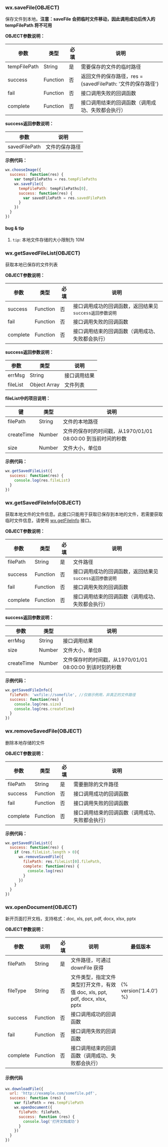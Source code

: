 ### wx.saveFile(OBJECT)

保存文件到本地。**注意：saveFile 会把临时文件移动，因此调用成功后传入的 tempFilePath 将不可用**

**OBJECT参数说明：**

| 参数           | 类型       | 必填   | 说明                                      |
| ------------ | -------- | ---- | --------------------------------------- |
| tempFilePath | String   | 是    | 需要保存的文件的临时路径                            |
| success      | Function | 否    | 返回文件的保存路径，res = {savedFilePath: '文件的保存路径'} |
| fail         | Function | 否    | 接口调用失败的回调函数                             |
| complete     | Function | 否    | 接口调用结束的回调函数（调用成功、失败都会执行）                |

**success返回参数说明：**

| 参数          | 说明                      |
| ---------     | ------------------------- |
| savedFilePath | 文件的保存路径            |


**示例代码：**

```javascript
wx.chooseImage({
  success: function(res) {
    var tempFilePaths = res.tempFilePaths
    wx.saveFile({
      tempFilePath: tempFilePaths[0],
      success: function(res) {
        var savedFilePath = res.savedFilePath
      }
    })
  }
})
```

#### bug & tip
1. `tip`: 本地文件存储的大小限制为 10M

### wx.getSavedFileList(OBJECT)

获取本地已保存的文件列表

**OBJECT参数说明：**

| 参数           | 类型       | 必填   | 说明                                      |
| ------------ | -------- | ---- | --------------------------------------- |
| success      | Function | 否    | 接口调用成功的回调函数，返回结果见`success返回参数说明` |
| fail         | Function | 否    | 接口调用失败的回调函数                             |
| complete     | Function | 否    | 接口调用结束的回调函数（调用成功、失败都会执行）                |

**success返回参数说明：**

| 参数 | 类型 | 说明 |
| ------------ | -------- | --------------------------------------- |
| errMsg | String | 接口调用结果 |
| fileList | Object Array | 文件列表 |

**fileList中的项目说明：**

| 键 | 类型 | 说明 |
| ------------ | -------- | --------------------------------------- |
| filePath | String | 文件的本地路径 |
| createTime | Number | 文件的保存时的时间戳，从1970/01/01 08:00:00 到当前时间的秒数 |
| size | Number | 文件大小，单位B |

**示例代码：**

```javascript
wx.getSavedFileList({
  success: function(res) {
    console.log(res.fileList)
  }
})
```

### wx.getSavedFileInfo(OBJECT)

获取本地文件的文件信息。此接口只能用于获取已保存到本地的文件，若需要获取临时文件信息，请使用 [wx.getFileInfo](./getFileInfo.md) 接口。

**OBJECT参数说明：**

| 参数           | 类型       | 必填   | 说明                                      |
| ------------ | -------- | ---- | --------------------------------------- |
| filePath | String   | 是    | 文件路径                         |
| success      | Function | 否    | 接口调用成功的回调函数，返回结果见`success返回参数说明` |
| fail         | Function | 否    | 接口调用失败的回调函数                             |
| complete     | Function | 否    | 接口调用结束的回调函数（调用成功、失败都会执行）                |

**success返回参数说明：**

| 参数 | 类型 | 说明 |
| ------------ | -------- | --------------------------------------- |
| errMsg | String | 接口调用结果 |
| size |  Number | 文件大小，单位B |
| createTime | Number | 文件保存时的时间戳，从1970/01/01 08:00:00 到该时刻的秒数 |


**示例代码：**

```javascript
wx.getSavedFileInfo({
  filePath: 'wxfile://somefile', //仅做示例用，非真正的文件路径
  success: function(res) {
    console.log(res.size)
    console.log(res.createTime)
  }
})
```

### wx.removeSavedFile(OBJECT)

删除本地存储的文件

**OBJECT参数说明：**

| 参数           | 类型       | 必填   | 说明                                      |
| ------------ | -------- | ---- | --------------------------------------- |
| filePath | String   | 是    | 需要删除的文件路径                         |
| success      | Function | 否    | 接口调用成功的回调函数 |
| fail         | Function | 否    | 接口调用失败的回调函数                             |
| complete     | Function | 否    | 接口调用结束的回调函数（调用成功、失败都会执行）                |


**示例代码：**

```javascript
wx.getSavedFileList({
  success: function(res) {
    if (res.fileList.length > 0){
      wx.removeSavedFile({
        filePath: res.fileList[0].filePath,
        complete: function(res) {
          console.log(res)
        }
      })
    }
  }
})
```

### wx.openDocument(OBJECT)

新开页面打开文档，支持格式：doc, xls, ppt, pdf, docx, xlsx, pptx

**OBJECT参数说明：**

| 参数     | 说明     | 必填 | 说明                                                                        | 最低版本               |
|----------|----------|------|-----------------------------------------------------------------------------|------------------------|
| filePath | String   | 是   | 文件路径，可通过 downFile 获得                                              |                        |
| fileType | String   | 否   | 文件类型，指定文件类型打开文件，有效值 doc, xls, ppt, pdf, docx, xlsx, pptx | {% version('1.4.0') %} |
| success  | Function | 否   | 接口调用成功的回调函数                                                      |                        |
| fail     | Function | 否   | 接口调用失败的回调函数                                                      |                        |
| complete | Function | 否   | 接口调用结束的回调函数（调用成功、失败都会执行）                            |                        |

#### 示例代码
```javascript
wx.downloadFile({
  url: 'http://example.com/somefile.pdf',
  success: function (res) {
    var filePath = res.tempFilePath
    wx.openDocument({
      filePath: filePath,
      success: function (res) {
        console.log('打开文档成功')
      }
    })
  }
})
```
